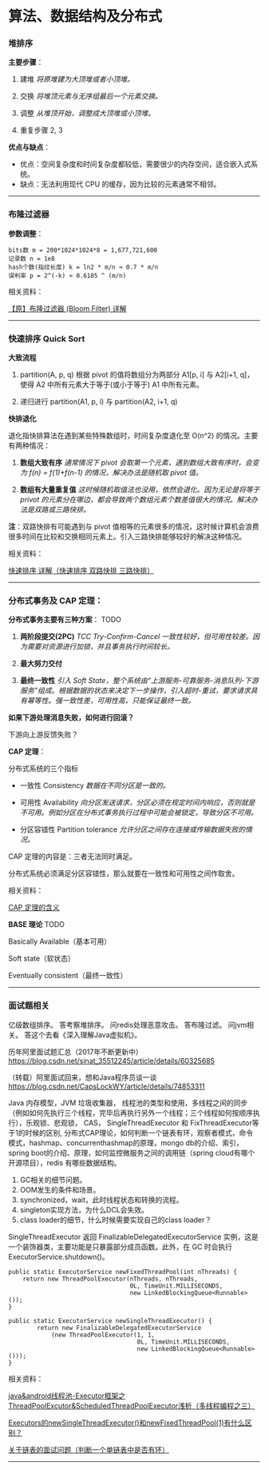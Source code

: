 # 算法、数据结构及分布式

### 堆排序

**主要步骤**：

1. 建堆 *将原堆建为大顶堆或者小顶堆。*

2. 交换 *将堆顶元素与无序组最后一个元素交换。*

3. 调整 *从堆顶开始，调整成大顶堆或小顶堆。*

4. 重复步骤 2, 3

**优点与缺点**：

- 优点：空间复杂度和时间复杂度都较低，需要很少的内存空间，适合嵌入式系统。
- 缺点：无法利用现代 CPU 的缓存，因为比较的元素通常不相邻。

----------

### 布隆过滤器

**参数调整**：

    bits数 m = 200*1024*1024*8 = 1,677,721,600
    记录数 n = 1e8
    hash个数(指纹长度) k = ln2 * m/n ≈ 0.7 * m/n
    误判率 p = 2^(-k) ≈ 0.6185 ^ (m/n)

相关资料：

[【原】布隆过滤器 (Bloom Filter) 详解](http://www.cnblogs.com/allensun/archive/2011/02/16/1956532.html)

----------

### 快速排序 Quick Sort

**大致流程**

1. partition(A, p, q) 根据 pivot 的值将数组分为两部分 A1[p, i] 与 A2[i+1, q]，使得 A2 中所有元素大于等于(或小于等于) A1 中所有元素。

2. 递归进行 partition(A1, p, i) 与 partition(A2, i+1, q)

**快排退化**

退化指快排算法在遇到某些特殊数组时，时间复杂度退化至 O(n^2) 的情况。主要有两种情况：

1. **数组大致有序** *通常情况下 pivot 会取第一个元素，遇到数组大致有序时，会变为 f(n) = f(1)+f(n-1) 的情况，解决办法是随机取 pivot 值。*

2. **数组有大量重复值** *这时候随机取值法也没用，依然会退化。因为无论是将等于 privot 的元素分在哪边，都会导致两个数组元素个数差值很大的情况。解决办法是双路或三路快排。*

**注**：双路快排有可能遇到与 pivot 值相等的元素很多的情况，这时候计算机会浪费很多时间在比较和交换相同元素上。引入三路快排能够较好的解决这种情况。

相关资料：

[快速排序 详解（快速排序 双路快排 三路快排）](https://blog.csdn.net/k_koris/article/details/80585979)

----------

### 分布式事务及 CAP 定理：

**分布式事务主要有三种方案**： TODO

1. **两阶段提交(2PC)** *TCC Try-Confirm-Cancel 一致性较好，但可用性较差。因为需要对资源进行加锁，并且事务执行时间较长。*

2. **最大努力交付** 

3. **最终一致性** *引入 Soft State，整个系统由“上游服务-可靠服务-消息队列-下游服务”组成。根据数据的状态来决定下一步操作，引入超时-重试，要求请求具有幂等性。强一致性差，可用性高，只能保证最终一致。*

**如果下游处理消息失败，如何进行回滚？**

下游向上游反馈失败？

**CAP 定理**：

分布式系统的三个指标

- 一致性 Consistency *数据在不同分区是一致的。*

- 可用性 Availability *向分区发送请求，分区必须在规定时间内响应，否则就是不可用。例如分区在分布式事务执行过程中可能会被锁定，导致分区不可用。*

- 分区容错性 Partition tolerance *允许分区之间存在连接或传输数据失败的情况。*

CAP 定理的内容是：三者无法同时满足。

分布式系统必须满足分区容错性，那么就要在一致性和可用性之间作取舍。

相关资料：

[CAP 定理的含义](http://www.ruanyifeng.com/blog/2018/07/cap.html)

**BASE 理论** TODO

Basically Available（基本可用）

Soft state（软状态）

Eventually consistent（最终一致性）

----------

### 面试题相关

亿级数组排序。
答考察堆排序。
问redis处理恶意攻击。
答布隆过滤。
问jvm相关。
答这个去看《深入理解Java虚拟机》。

历年阿里面试题汇总（2017年不断更新中） https://blog.csdn.net/sinat_35512245/article/details/60325685

（转载）阿里面试回来，想和Java程序员谈一谈 https://blog.csdn.net/CapsLockWY/article/details/74853311

Java 内存模型，JVM 垃圾收集器， 线程池的类型和使用，多线程之间的同步（例如如何先执行三个线程，完毕后再执行另外一个线程；三个线程如何按顺序执行），乐观锁、悲观锁， CAS， SingleThreadExecutor 和 FixThreadExecutor等于1的时候的区别, 分布式CAP理论，如何判断一个链表有环，观察者模式，命令模式，hashmap、concurrenthashmap的原理，mongo db的介绍、索引，spring boot的介绍、原理，如何监控微服务之间的调用链（spring cloud有哪个开源项目），redis 有哪些数据结构。

1. GC相关的细节问题。
2. OOM发生的条件和场景。
3. synchronized，wait，此时线程状态和转换的流程。
4. singleton实现方法，为什么DCL会失效。
5. class loader的细节，什么时候需要实现自己的class loader？

SingleThreadExecutor 返回 FinalizableDelegatedExecutorService 实例，这是一个装饰器类，主要功能是只暴露部分成员函数。此外，在 GC 时会执行 ExecutorService.shutdown()。 

	public static ExecutorService newFixedThreadPool(int nThreads) {
		return new ThreadPoolExecutor(nThreads, nThreads,
								      0L, TimeUnit.MILLISECONDS,
								      new LinkedBlockingQueue<Runnable>());
	}
	
	public static ExecutorService newSingleThreadExecutor() {
	        return new FinalizableDelegatedExecutorService
	            (new ThreadPoolExecutor(1, 1,
	                                    0L, TimeUnit.MILLISECONDS,
	                                    new LinkedBlockingQueue<Runnable>()));
	}

相关资料：

[java&android线程池-Executor框架之ThreadPoolExcutor&ScheduledThreadPoolExecutor浅析（多线程编程之三）](https://blog.csdn.net/javazejian/article/details/50890554)

[Executors的newSingleThreadExecutor()和newFixedThreadPool(1)有什么区别？](https://segmentfault.com/q/1010000011185322/a-1020000011188451)

[关于链表的面试问题（判断一个单链表中是否有环）](https://www.cnblogs.com/ghimtim/p/4882916.html)

----------